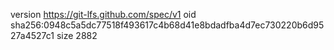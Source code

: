 version https://git-lfs.github.com/spec/v1
oid sha256:0948c5a5dc77518f493617c4b68d41e8bdadfba4d7ec730220b6d9527a4527c1
size 2882
